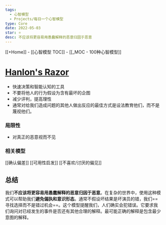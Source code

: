 ```yaml
---
tags:
  - 心智模型
  - Projects/每日一个心智模型
type: Core
date: 2022-05-03
star: ⭐
desc: 不应该将更容易用愚蠢解释的恶意归因于恶意
---
```

[[+Home]] - [[心智模型 TOC]] - [[_MOC - 100种心智模型]]


# **[Hanlon's Razor](https://fs.blog/2017/04/mental-model-hanlons-razor/)**

* 快速决策和智能认知的工具
* 不要将他人的行为假设为含有最坏的企图
* 减少评判，提高理性
*  通常对给我们造成问题的其他人做出反应的最佳方式是设法教育他们，而不是蔑视他们。


### 局限性
* 对真正的恶意视而不见


### 相关模型
[[确认偏差]]
[[可用性启发]]
[[不喜欢/讨厌的偏见]]


## 总结
我们**不应该将更容易用愚蠢解释的恶意归因于恶意**。在复杂的世界中，使用这种模式可以帮助我们**避免偏执和意识形态**。通常不假设坏结果是坏演员的错，我们==寻找选择而不是错过机会==。这个模型提醒我们，人们确实会犯错误。它要求我们询问对已经发生的事件是否还有其他合理的解释。最可能正确的解释是包含最少意图的解释。